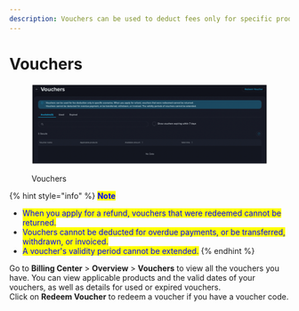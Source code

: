 ```yaml
---
description: Vouchers can be used to deduct fees only for specific products.
---
```


# Vouchers

<figure><img src="../../.gitbook/assets/image (35).png" alt=""><figcaption><p>Vouchers</p></figcaption></figure>

{% hint style="info" %}
<mark style="color:blue;">**Note**</mark>

* <mark style="color:blue;">When you apply for a refund, vouchers that were redeemed cannot be returned.</mark>
* <mark style="color:blue;">Vouchers cannot be deducted for overdue payments, or be transferred, withdrawn, or invoiced.</mark>
* <mark style="color:blue;">A voucher's validity period cannot be extended.</mark>
{% endhint %}

Go to **Billing Center** > **Overview** > **Vouchers** to view all the vouchers you have. You can view applicable products and the valid dates of your vouchers, as well as details for used or expired vouchers.\
Click on **Redeem Voucher** to redeem a voucher if you have a voucher code.

